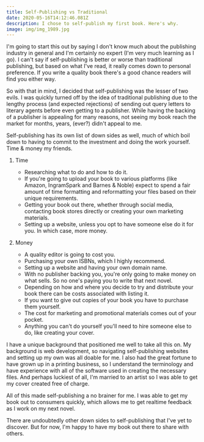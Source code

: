 ```yaml
---
title: Self-Publishing vs Traditional
date: 2020-05-16T14:12:46.081Z
description: I chose to self-publish my first book. Here's why.
image: img/img_1989.jpg
---
```

I'm going to start this out by saying I don't know much about the publishing industry in general and I'm certainly no expert (I'm very much learning as I go). I can't say if self-publishing is better or worse than traditional publishing, but based on what I've read, it really comes down to personal preference. If you write a quality book there's a good chance readers will find you either way.

So with that in mind, I decided that self-publishing was the lesser of two evils. I was quickly turned off by the idea of traditional publishing due to the lengthy process (and expected rejections) of sending out query letters to literary agents before even getting to a publisher. While having the backing of a publisher is appealing for many reasons, not seeing my book reach the market for months, years, (ever?) didn't appeal to me.

Self-publishing has its own list of down sides as well, much of which boil down to having to commit to the investment and doing the work yourself. Time & money my friends.

1. Time

   * Researching what to do and how to do it.
   * If you're going to upload your book to various platforms (like Amazon, IngramSpark and Barnes & Noble) expect to spend a fair amount of time formatting and reformatting your files based on their unique requirements.
   * Getting your book out there, whether through social media, contacting book stores directly or creating your own marketing materials.
   * Setting up a website, unless you opt to have someone else do it for you. In which case, more money.
2. Money

   * A quality editor is going to cost you.
   * Purchasing your own ISBNs, which I highly recommend.
   * Setting up a website and having your own domain name.
   * With no publisher backing you, you're only going to make money on what sells. So no one's paying you to write that next novel.
   * Depending on how and where you decide to try and distribute your book there can be costs associated with listing it.
   * If you want to give out copies of your book you have to purchase them yourself.
   * The cost for marketing and promotional materials comes out of your pocket.
   * Anything you can't do yourself you'll need to hire someone else to do, like creating your cover.

I have a unique background that positioned me well to take all this on. My background is web development, so navigating self-publishing websites and setting up my own was all doable for me. I also had the great fortune to have grown up in a printing business, so I understand the terminology and have experience with all of the software used in creating the necessary files. And perhaps luckiest of all, I'm married to an artist so I was able to get my cover created free of charge.

All of this made self-publishing a no brainer for me. I was able to get my book out to consumers quickly, which allows me to get realtime feedback as I work on my next novel. 

There are undoubtedly other down sides to self-publishing that I've yet to discover. But for now, I'm happy to have my book out there to share with others.